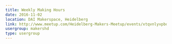 ```yaml
---
title: Weekly Making Hours
date: 2016-11-02
location: DAI Makerspace, Heidelberg
link: http://www.meetup.com/Heidelberg-Makers-Meetup/events/xtqvnlyvpbdb/
usergroup: makershd
type: usergroup
---
```

